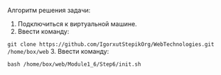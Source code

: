 Алгоритм решения задачи:

 1. Подключиться к виртуальной машине.
 2. Ввести команду:

 ``` git clone https://github.com/IgorxutStepikOrg/WebTechnologies.git /home/box/web ```
 3. Ввести команду:

 ``` bash /home/box/web/Module1_6/Step6/init.sh ```

